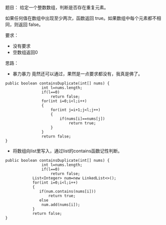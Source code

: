 题目：
给定一个整数数组，判断是否存在重复元素。

如果任何值在数组中出现至少两次，函数返回 true。如果数组中每个元素都不相同，则返回 false。

要求：
* 没有要求
* 空数组返回0

思路：
* 暴力暴力
竟然还可以通过，果然是一点要求都没有，我真是佛了。
```
public boolean containsDuplicate(int[] nums) {
                int l=nums.length;
                if(l==0)
                    return false;
                for(int i=0;i<l;i++)
                {
                    for(int j=i+1;j<l;j++)
                    {
                        if(nums[i]==nums[j])
                            return true;
                    }
                }
                return false;
}
```

* 将数组向list里写入，通过list的contains函数记性判断。
```
public boolean containsDuplicate(int[] nums) {
                int l=nums.length;
                if(l==0)
                    return false;
            List<Integer> num=new LinkedList<>();
            for(int i=0;i<l;i++)
            {
               if(num.contains(nums[i]))
                   return true;
               else
                num.add(nums[i]);
            }
            return false;
}
```
